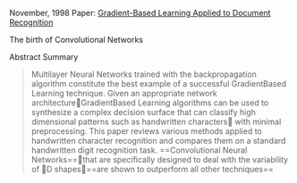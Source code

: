 November, 1998
Paper: [Gradient-Based Learning Applied to Document Recognition](http://vision.stanford.edu/cs598_spring07/papers/Lecun98.pdf)

The birth of Convolutional Networks

Abstract Summary
> Multilayer Neural Networks trained with the backpropagation algorithm constitute the best example of a successful GradientBased Learning technique. Given an appropriate network architectureGradientBased Learning algorithms can be used to synthesize a complex decision surface that can classify high dimensional patterns such as handwritten characters with minimal preprocessing. This paper reviews various methods applied to handwritten character recognition and compares them on a standard handwritten digit recognition task. ==Convolutional Neural Networks==that are specifically designed to deal with the variability of D shapes==are shown to outperform all other techniques==